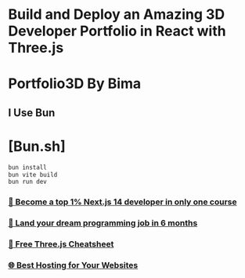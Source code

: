 # Build and Deploy an Amazing 3D Developer Portfolio in React with Three.js

# Portfolio3D By Bima
## I Use Bun

# [Bun.sh]

```bash
bun install
bun vite build
bun run dev
```

### [🌟 Become a top 1% Next.js 14 developer in only one course](https://jsmastery.pro/next14)
### [🚀 Land your dream programming job in 6 months](https://jsmastery.pro/masterclass)
### [📙 Free Three.js Cheatsheet](https://resource.jsmastery.pro/threejs-cheatsheet)
### [🌐 Best Hosting for Your Websites](https://hostinger.com/javascript10)

